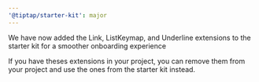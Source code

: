 ```yaml
---
'@tiptap/starter-kit': major
---
```


We have now added the Link, ListKeymap, and Underline extensions to the starter kit for a smoother onboarding experience

If you have theses extensions in your project, you can remove them from your project and use the ones from the starter kit instead.
